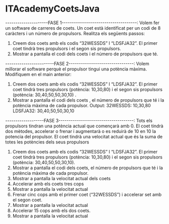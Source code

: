 # ITAcademyCoetsJava
---------------------FASE 1-------------------------------------:
Volem fer un software de carreres de coets.
Un coet està identificat per un codi de 8 caràcters i un número de propulsors.
Realitza els següents passos:
1. Creem dos coets amb els codis “32WESSDS” I “LDSFJA32”. El primer coet tindrà
tres propulsors i el segon sis propulsors.
2. Mostrar a pantalla el codi dels coets i el número de propulsors que té.

------------------------FASE 2--------------------------------:
Volem millorar el software perquè el propulsor tingui una potència màxima.
Modifiquem en el main anterior:
1. Creem dos coets amb els codis “32WESSDS” I “LDSFJA32”. El primer coet tindrà
tres propulsors (potència: 10,30,80) i el segon sis propulsors (potència:
30,40,50,50,30,10) .
2. Mostrar a pantalla el codi dels coets , el número de propulsors que té i la potència
màxima de cada propulsor.
Output:
32WESSDS: 10,30,80
LDSFJA32: 30,40,50,50,30,10

-------------------FASE 3-------------------------------------:
Tots els propulsors tindran una potència actual que començarà amb 0.
El coet tindrà dos mètodes, accelerar o frenar i augmentarà o es reduirà de 10 en 10 la
potencia del propulsor.
El coet tindrà una velocitat actual que és la suma de totes les potències dels seus
propulsors
1. Creem dos coets amb els codis “32WESSDS” I “LDSFJA32”. El primer coet tindrà
tres propulsors (potència: 10,30,80) i el segon sis propulsors (potència:
30,40,50,50,30,10).
2. Mostrar a pantalla el codi dels coets, el número de propulsors que té i la potència
màxima de cada propulsor.
3. Mostrar a pantalla la velocitat actual dels coets
4. Accelerar amb els coets tres cops
5. Mostrar a pantalla la velocitat actual
6. Frenar cinc cops amb el primer coet (“32WESSDS”) i accelerar set amb el segon
coet.
7. Mostrar a pantalla la velocitat actual
8. Accelerar 15 cops amb els dos coets.
9. Mostrar a pantalla la velocitat actual
